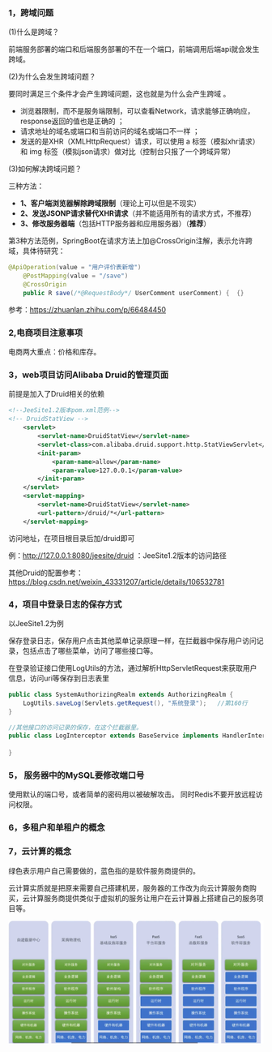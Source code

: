 ### 1，跨域问题

(1)什么是跨域？

前端服务部署的端口和后端服务部署的不在一个端口，前端调用后端api就会发生跨域。

(2)为什么会发生跨域问题？

 要同时满足三个条件才会产生跨域问题，这也就是为什么会产生跨域 。

- 浏览器限制，而不是服务端限制，可以查看Network，请求能够正确响应，response返回的值也是正确的 ；
-  请求地址的域名或端口和当前访问的域名或端口不一样 ；
-  发送的是XHR（XMLHttpRequest）请求，可以使用 a 标签（模拟xhr请求）和 img 标签（模拟json请求）做对比（控制台只报了一个跨域异常） 

(3)如何解决跨域问题？

三种方法：

- **1、客户端浏览器解除跨域限制**（理论上可以但是不现实）
- **2、发送JSONP请求替代XHR请求**（并不能适用所有的请求方式，不推荐）
- **3、修改服务器端**（包括HTTP服务器和应用服务器）（**推荐**）

第3种方法范例，SpringBoot在请求方法上加@CrossOrigin注解，表示允许跨域，具体待研究：

```java
@ApiOperation(value = "用户评价表新增")
    @PostMapping(value = "/save")
    @CrossOrigin
    public R save(/*@RequestBody*/ UserComment userComment) {  {}
```

参考：https://zhuanlan.zhihu.com/p/66484450

### 2,电商项目注意事项

电商两大重点：价格和库存。

### 3，web项目访问Alibaba  Druid的管理页面

前提是加入了Druid相关的依赖

```xml
<!--JeeSite1.2版本pom.xml范例-->
<!-- DruidStatView -->
	<servlet>
		<servlet-name>DruidStatView</servlet-name>
		<servlet-class>com.alibaba.druid.support.http.StatViewServlet</servlet-class>
		<init-param>
			<param-name>allow</param-name>
			<param-value>127.0.0.1</param-value>
		</init-param>
	</servlet>
	<servlet-mapping>
		<servlet-name>DruidStatView</servlet-name>
		<url-pattern>/druid/*</url-pattern>  
	</servlet-mapping>
```



访问地址，在项目根目录后加/druid即可

例：http://127.0.0.1:8080/jeesite/druid  ：JeeSite1.2版本的访问路径

其他Druid的配置参考：https://blog.csdn.net/weixin_43331207/article/details/106532781

### 4，项目中登录日志的保存方式

以JeeSite1.2为例

保存登录日志，保存用户点击其他菜单记录原理一样，在拦截器中保存用户访问记录，包括点击了哪些菜单，访问了哪些接口等。

在登录验证接口使用LogUtils的方法，通过解析HttpServletRequest来获取用户信息，访问uri等保存到日志表里

```java
public class SystemAuthorizingRealm extends AuthorizingRealm {
    LogUtils.saveLog(Servlets.getRequest(), "系统登录");   //第160行
}
```

```java
//其他接口的访问记录的保存，在这个拦截器里。
public class LogInterceptor extends BaseService implements HandlerInterceptor{
    
}
```

### 5， 服务器中的MySQL要修改端口号

使用默认的端口号，或者简单的密码用以被破解攻击。
同时Redis不要开放远程访问权限。

### 6，多租户和单租户的概念

### 7，云计算的概念

绿色表示用户自己需要做的，蓝色指的是软件服务商提供的。

云计算实质就是把原来需要自己搭建机房，服务器的工作改为向云计算服务商购买，云计算服务商提供类似于虚拟机的服务让用户在云计算器上搭建自己的服务项目等。

![1675682296913](note-images/1675682296913.png)